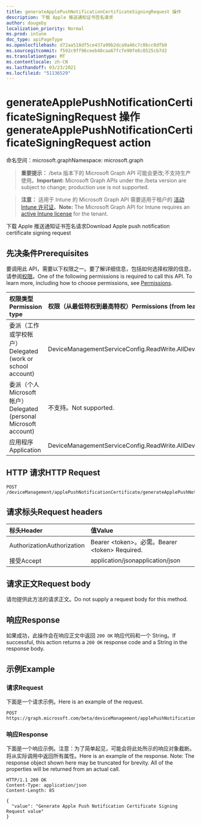 ```yaml
---
title: generateApplePushNotificationCertificateSigningRequest 操作
description: 下载 Apple 推送通知证书签名请求
author: dougeby
localization_priority: Normal
ms.prod: intune
doc_type: apiPageType
ms.openlocfilehash: d72aa518df5ce437a99b2dca9a46c7c0bcc0dfb0
ms.sourcegitcommit: f592c9ff96ceeb40caa67fcfe90fe6c8525cb7d2
ms.translationtype: MT
ms.contentlocale: zh-CN
ms.lasthandoff: 03/23/2021
ms.locfileid: "51136529"
---
```

# <a name="generateapplepushnotificationcertificatesigningrequest-action"></a><span data-ttu-id="e9fe0-103">generateApplePushNotificationCertificateSigningRequest 操作</span><span class="sxs-lookup"><span data-stu-id="e9fe0-103">generateApplePushNotificationCertificateSigningRequest action</span></span>

<span data-ttu-id="e9fe0-104">命名空间：microsoft.graph</span><span class="sxs-lookup"><span data-stu-id="e9fe0-104">Namespace: microsoft.graph</span></span>

> <span data-ttu-id="e9fe0-105">**重要提示：** /beta 版本下的 Microsoft Graph API 可能会更改;不支持生产使用。</span><span class="sxs-lookup"><span data-stu-id="e9fe0-105">**Important:** Microsoft Graph APIs under the /beta version are subject to change; production use is not supported.</span></span>

> <span data-ttu-id="e9fe0-106">**注意：** 适用于 Intune 的 Microsoft Graph API 需要适用于租户的 [活动 Intune 许可证](https://go.microsoft.com/fwlink/?linkid=839381)。</span><span class="sxs-lookup"><span data-stu-id="e9fe0-106">**Note:** The Microsoft Graph API for Intune requires an [active Intune license](https://go.microsoft.com/fwlink/?linkid=839381) for the tenant.</span></span>

<span data-ttu-id="e9fe0-107">下载 Apple 推送通知证书签名请求</span><span class="sxs-lookup"><span data-stu-id="e9fe0-107">Download Apple push notification certificate signing request</span></span>

## <a name="prerequisites"></a><span data-ttu-id="e9fe0-108">先决条件</span><span class="sxs-lookup"><span data-stu-id="e9fe0-108">Prerequisites</span></span>
<span data-ttu-id="e9fe0-p101">要调用此 API，需要以下权限之一。要了解详细信息，包括如何选择权限的信息，请参阅[权限](/graph/permissions-reference)。</span><span class="sxs-lookup"><span data-stu-id="e9fe0-p101">One of the following permissions is required to call this API. To learn more, including how to choose permissions, see [Permissions](/graph/permissions-reference).</span></span>

|<span data-ttu-id="e9fe0-111">权限类型</span><span class="sxs-lookup"><span data-stu-id="e9fe0-111">Permission type</span></span>|<span data-ttu-id="e9fe0-112">权限（从最低特权到最高特权）</span><span class="sxs-lookup"><span data-stu-id="e9fe0-112">Permissions (from least to most privileged)</span></span>|
|:---|:---|
|<span data-ttu-id="e9fe0-113">委派（工作或学校帐户）</span><span class="sxs-lookup"><span data-stu-id="e9fe0-113">Delegated (work or school account)</span></span>|<span data-ttu-id="e9fe0-114">DeviceManagementServiceConfig.ReadWrite.All</span><span class="sxs-lookup"><span data-stu-id="e9fe0-114">DeviceManagementServiceConfig.ReadWrite.All</span></span>|
|<span data-ttu-id="e9fe0-115">委派（个人 Microsoft 帐户）</span><span class="sxs-lookup"><span data-stu-id="e9fe0-115">Delegated (personal Microsoft account)</span></span>|<span data-ttu-id="e9fe0-116">不支持。</span><span class="sxs-lookup"><span data-stu-id="e9fe0-116">Not supported.</span></span>|
|<span data-ttu-id="e9fe0-117">应用程序</span><span class="sxs-lookup"><span data-stu-id="e9fe0-117">Application</span></span>|<span data-ttu-id="e9fe0-118">DeviceManagementServiceConfig.ReadWrite.All</span><span class="sxs-lookup"><span data-stu-id="e9fe0-118">DeviceManagementServiceConfig.ReadWrite.All</span></span>|

## <a name="http-request"></a><span data-ttu-id="e9fe0-119">HTTP 请求</span><span class="sxs-lookup"><span data-stu-id="e9fe0-119">HTTP Request</span></span>
<!-- {
  "blockType": "ignored"
}
-->
``` http
POST /deviceManagement/applePushNotificationCertificate/generateApplePushNotificationCertificateSigningRequest
```

## <a name="request-headers"></a><span data-ttu-id="e9fe0-120">请求标头</span><span class="sxs-lookup"><span data-stu-id="e9fe0-120">Request headers</span></span>
|<span data-ttu-id="e9fe0-121">标头</span><span class="sxs-lookup"><span data-stu-id="e9fe0-121">Header</span></span>|<span data-ttu-id="e9fe0-122">值</span><span class="sxs-lookup"><span data-stu-id="e9fe0-122">Value</span></span>|
|:---|:---|
|<span data-ttu-id="e9fe0-123">Authorization</span><span class="sxs-lookup"><span data-stu-id="e9fe0-123">Authorization</span></span>|<span data-ttu-id="e9fe0-124">Bearer &lt;token&gt;。必需。</span><span class="sxs-lookup"><span data-stu-id="e9fe0-124">Bearer &lt;token&gt; Required.</span></span>|
|<span data-ttu-id="e9fe0-125">接受</span><span class="sxs-lookup"><span data-stu-id="e9fe0-125">Accept</span></span>|<span data-ttu-id="e9fe0-126">application/json</span><span class="sxs-lookup"><span data-stu-id="e9fe0-126">application/json</span></span>|

## <a name="request-body"></a><span data-ttu-id="e9fe0-127">请求正文</span><span class="sxs-lookup"><span data-stu-id="e9fe0-127">Request body</span></span>
<span data-ttu-id="e9fe0-128">请勿提供此方法的请求正文。</span><span class="sxs-lookup"><span data-stu-id="e9fe0-128">Do not supply a request body for this method.</span></span>

## <a name="response"></a><span data-ttu-id="e9fe0-129">响应</span><span class="sxs-lookup"><span data-stu-id="e9fe0-129">Response</span></span>
<span data-ttu-id="e9fe0-130">如果成功，此操作会在响应正文中返回 `200 OK` 响应代码和一个 String。</span><span class="sxs-lookup"><span data-stu-id="e9fe0-130">If successful, this action returns a `200 OK` response code and a String in the response body.</span></span>

## <a name="example"></a><span data-ttu-id="e9fe0-131">示例</span><span class="sxs-lookup"><span data-stu-id="e9fe0-131">Example</span></span>

### <a name="request"></a><span data-ttu-id="e9fe0-132">请求</span><span class="sxs-lookup"><span data-stu-id="e9fe0-132">Request</span></span>
<span data-ttu-id="e9fe0-133">下面是一个请求示例。</span><span class="sxs-lookup"><span data-stu-id="e9fe0-133">Here is an example of the request.</span></span>
``` http
POST https://graph.microsoft.com/beta/deviceManagement/applePushNotificationCertificate/generateApplePushNotificationCertificateSigningRequest
```

### <a name="response"></a><span data-ttu-id="e9fe0-134">响应</span><span class="sxs-lookup"><span data-stu-id="e9fe0-134">Response</span></span>
<span data-ttu-id="e9fe0-p102">下面是一个响应示例。注意：为了简单起见，可能会将此处所示的响应对象截断。将从实际调用中返回所有属性。</span><span class="sxs-lookup"><span data-stu-id="e9fe0-p102">Here is an example of the response. Note: The response object shown here may be truncated for brevity. All of the properties will be returned from an actual call.</span></span>
``` http
HTTP/1.1 200 OK
Content-Type: application/json
Content-Length: 85

{
  "value": "Generate Apple Push Notification Certificate Signing Request value"
}
```




